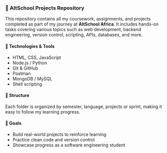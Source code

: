 
### 📘 AltSchool Projects Repository

This repository contains all my coursework, assignments, and projects completed as part of my journey at **AltSchool Africa**. It includes hands-on tasks covering various topics such as web development, backend engineering, version control, scripting, APIs, databases, and more.

#### 🔧 Technologies & Tools

* HTML, CSS, JavaScript
* Node.js / Python 
* Git & GitHub
* Postman
* MongoDB / MySQL
* Shell scripting


#### 📁 Structure

Each folder is organized by semester, language, projects or sprint, making it easy to follow my learning progress.

#### 🎯 Goals

* Build real-world projects to reinforce learning
* Practice clean code and version control
* Showcase progress as a software engineering student

